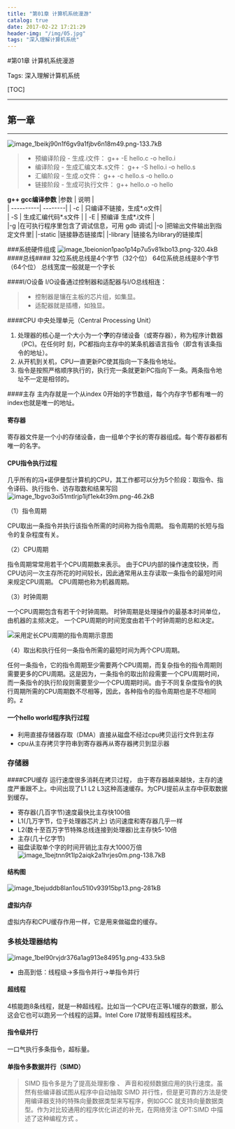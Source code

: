 ```yaml
---
title: "第01章 计算机系统漫游"
catalog: true
date: 2017-02-22 17:21:29
header-img: "/img/05.jpg"
tags: "深入理解计算机系统"
---
```


#第01章 计算机系统漫游

Tags: 深入理解计算机系统

[TOC]

---
## 第一章
---
![image_1beikj90n1f6gv9a1fjbv6n18m49.png-133.7kB][1]
>* 预编译阶段 - 生成.i文件：  g++ -E hello.c -o hello.i
>* 编译阶段 - 生成汇编文本.s文件： g++ -S hello.i -o hello.s
>* 汇编阶段 -  生成.o文件： g++ -c hello.s -o hello.o
>* 链接阶段 -  生成可执行文件： g++ hello.o -o hello

**g++ gcc编译参数**
|参数        | 说明   |  
| ----------| --------| 
| -c    |  只编译不链接，生成*.o文件|  
| -S        |   生成汇编代码*.s文件   | 
| -E        |   预编译 生成*.i文件   |  
|-g         |在可执行程序里包含了调试信息，可用 gdb 调试|
|-o         |把输出文件输出到指定文件里|
|-static  |链接静态链接库|
|-library |链接名为library的链接库|

###系统硬件组成
![image_1beionion1pao1p14p7u5v81kbo13.png-320.4kB][2]
####总线####
32位系统总线是4个字节（32个位）
64位系统总线是8个字节（64个位）
总线宽度一般就是一个字长

####I/O设备
I/O设备通过控制器和适配器与I/O总线相连：
>* 控制器是镶在主板的芯片组，如集显。
>* 适配器就是插槽，如独显。

####CPU 中央处理单元（Central Processing Unit）

 1. 处理器的核心是一个大小为一个**字**的存储设备（或寄存器），称为程序计数器（PC)。在任何时 刻，PC都指向主存中的某条机器语言指令（即含有该条指令的地址）。
 2. 从开机到关机，CPU一直更新PC使其指向一下条指令地址。
 3. 指令是按照严格顺序执行的，执行完一条就更新PC指向下一条。两条指令地址不一定是相邻的。

####主存
主内存就是一个从index 0开始的字节数组，每个内存字节都有唯一的index也就是唯一的地址。

#### 寄存器
寄存器文件是一个小的存储设备，由一组单个字长的寄存器组成。每个寄存器都有唯一的名字。

#### CPU指令执行过程
几乎所有的冯•诺伊曼型计算机的CPU，其工作都可以分为5个阶段：取指令、指令译码、执行指令、访存取数和结果写回
![image_1bgvo3oi51mtlrjp1ijf1ek4t39m.png-46.2kB][3]

（1）指令周期

CPU取出一条指令并执行该指令所需的时间称为指令周期。
指令周期的长短与指令的复杂程度有关。

（2）CPU周期

指令周期常常用若干个CPU周期数来表示。
由于CPU内部的操作速度较快，而CPU访问一次主存所花的时间较长，因此通常用从主存读取一条指令的最短时间来规定CPU周期。
CPU周期也称为机器周期。

（3）时钟周期

一个CPU周期包含有若干个时钟周期。
时钟周期是处理操作的最基本时间单位，由机器的主频决定。
一个CPU周期的时间宽度由若干个时钟周期的总和决定。

![采用定长CPU周期的指令周期示意图][4]

（4）取出和执行任何一条指令所需的最短时间为两个CPU周期。

任何一条指令，它的指令周期至少需要两个CPU周期，而复杂指令的指令周期则需要更多的CPU周期。这是因为，一条指令的取出阶段需要一个CPU周期时间，而一条指令的执行阶段则需要至少一个CPU周期时间。由于不同复杂度指令的执行周期所需的CPU周期数不尽相等，因此，各种指令的指令周期也是不尽相同的。z

#### 一个hello world程序执行过程
 - 利用直接存储器存取（DMA）直接从磁盘不经过cpu拷贝运行文件到主存
 - cpu从主存拷贝字符串到寄存器再从寄存器拷贝到显示器
 
### 存储器
####CPU缓存
运行速度很多消耗在拷贝过程， 由于寄存器越来越快，主存的速度严重跟不上。中间出现了L1 L2 L3这种高速缓存。为CPU提前从主存中获取数据到缓存。

 - 寄存器(几百字节)速度最快比主存快100倍
 - L1(几万字节，位于处理器芯片上) 访问速度和寄存器几乎一样
 - L2(数十至百万字节特殊总线连接到处理器)比主存快5-10倍
 - 主存(几十亿字节)
 - 磁盘读取单个字的时间开销比主存大1000万倍
![image_1bejtnn9t1lp2aiqk2a1hrjes0m.png-138.7kB][5]

#### 结构图
![image_1bejuddb8lan1ou51l0v93915bp13.png-281kB][6]
#### 虚拟内存
虚拟内存和CPU缓存作用一样，它是用来做磁盘的缓存。

### 多核处理器结构
![image_1bel90rvjdr376a1ag913e84951g.png-433.5kB][7]

* 由高到低：线程级->多指令并行->单指令并行
#### 超线程
4核能跑8条线程，就是一种超线程。比如当一个CPU在正等L1缓存的数据，那么这会它也可以跑另一个线程的运算。Intel Core I7就带有超线程技术。
#### 指令级并行
一口气执行多条指令，超标量。
#### 单指令多数据并行（SIMD）
> SIMD 指令多是为了提高处理影像 、 声音和视频数据应用的执行速度。虽然有些编译器试图从程序中自动抽取 SIMD 并行性，但是更可靠的方法是使用编译器支持的特殊向量数据类型来写程序，例如GCC 就支持向量数据类型。作为对比较通用的程序优化讲述的补充，在网络旁注 OPT:SIMD 中描述了这种编程方式 。


  [1]: http://static.zybuluo.com/allon6/qciw23zdgnf96cr1yys34mjo/image_1beikj90n1f6gv9a1fjbv6n18m49.png
  [2]: http://static.zybuluo.com/allon6/k5g8amzzepo43qi1de8lb2ir/image_1beionion1pao1p14p7u5v81kbo13.png
  [3]: http://static.zybuluo.com/allon6/hoxu6w8adddrf52uy7a302ap/image_1bgvo3oi51mtlrjp1ijf1ek4t39m.png
  [4]: http://static.zybuluo.com/allon6/se1cnxl50kpwfdfr1qrk3p7x/image_1bgvp0q9ksh5hdop3n1i2f3g31g.png
  [5]: http://static.zybuluo.com/allon6/tw906gbl5wwhkrrmrzxmga18/image_1bejtnn9t1lp2aiqk2a1hrjes0m.png
  [6]: http://static.zybuluo.com/allon6/rbd8q1olikakhvm6lkcibeh1/image_1bejuddb8lan1ou51l0v93915bp13.png
  [7]: http://static.zybuluo.com/allon6/wgf5sxdj3c7sxuxq4z194v4n/image_1bel90rvjdr376a1ag913e84951g.png
